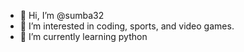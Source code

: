 - 👋 Hi, I’m @sumba32
- 👀 I’m interested in coding, sports, and video games.
- 🌱 I’m currently learning python


<!---
sumba32/sumba32 is a ✨ special ✨ repository because its `README.md` (this file) appears on your GitHub profile.
You can click the Preview link to take a look at your changes.
--->
